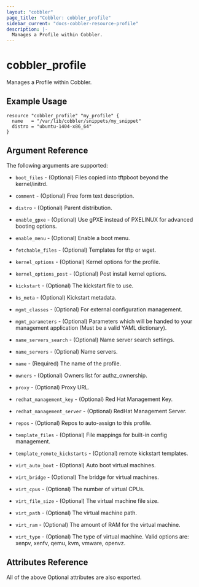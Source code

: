 ```yaml
---
layout: "cobbler"
page_title: "Cobbler: cobbler_profile"
sidebar_current: "docs-cobbler-resource-profile"
description: |-
  Manages a Profile within Cobbler.
---
```


# cobbler_profile

Manages a Profile within Cobbler.

## Example Usage

```hcl
resource "cobbler_profile" "my_profile" {
  name   = "/var/lib/cobbler/snippets/my_snippet"
  distro = "ubuntu-1404-x86_64"
}
```

## Argument Reference

The following arguments are supported:

* `boot_files` - (Optional) Files copied into tftpboot beyond the
  kernel/initrd.

* `comment` - (Optional) Free form text description.

* `distro` - (Optional) Parent distribution.

* `enable_gpxe` - (Optional) Use gPXE instead of PXELINUX for
  advanced booting options.

* `enable_menu` - (Optional) Enable a boot menu.

* `fetchable_files` - (Optional) Templates for tftp or wget.

* `kernel_options` - (Optional) Kernel options for the profile.

* `kernel_options_post` - (Optional) Post install kernel options.

* `kickstart` - (Optional) The kickstart file to use.

* `ks_meta` - (Optional) Kickstart metadata.

* `mgmt_classes` - (Optional) For external configuration management.

* `mgmt_parameters` - (Optional) Parameters which will be handed to
  your management application (Must be a valid YAML dictionary).

* `name_servers_search` - (Optional) Name server search settings.

* `name_servers` - (Optional) Name servers.

* `name` - (Required) The name of the profile.

* `owners` - (Optional) Owners list for authz_ownership.

* `proxy` - (Optional) Proxy URL.

* `redhat_management_key` - (Optional) Red Hat Management Key.

* `redhat_management_server` - (Optional) RedHat Management Server.

* `repos` - (Optional) Repos to auto-assign to this profile.

* `template_files` - (Optional) File mappings for built-in config
  management.

* `template_remote_kickstarts` - (Optional) remote kickstart
  templates.

* `virt_auto_boot` - (Optional) Auto boot virtual machines.

* `virt_bridge` - (Optional) The bridge for virtual machines.

* `virt_cpus` - (Optional) The number of virtual CPUs.

* `virt_file_size` - (Optional) The virtual machine file size.

* `virt_path` - (Optional) The virtual machine path.

* `virt_ram` - (Optional) The amount of RAM for the virtual machine.

* `virt_type` - (Optional) The type of virtual machine. Valid options
  are: xenpv, xenfv, qemu, kvm, vmware, openvz.

## Attributes Reference

All of the above Optional attributes are also exported.
